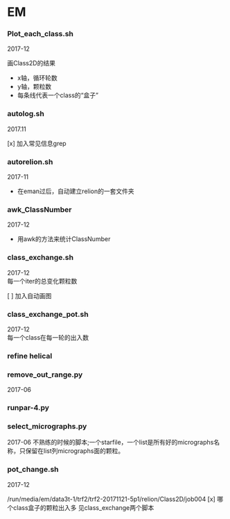# EM

### Plot_each_class.sh

2017-12

画Class2D的结果

- x轴，循环轮数
- y轴，颗粒数
- 每条线代表一个class的“盒子”


### autolog.sh

2017.11

[x] 加入常见信息grep


### autorelion.sh

2017-11

- 在eman过后，自动建立relion的一套文件夹


### awk_ClassNumber

2017-12

- 用awk的方法来统计ClassNumber


### class_exchange.sh

2017-12  
每一个iter的总变化颗粒数

[ ] 加入自动画图

### class_exchange_pot.sh

2017-12  
每一个class在每一轮的出入数


### refine helical



### remove_out_range.py
2017-06


### runpar-4.py


### select_micrographs.py
2017-06
不熟练的时候的脚本;一个starfile，一个list是所有好的micrographs名称，只保留在list列micrographs面的颗粒。


### pot_change.sh

2017-12

/run/media/em/data3t-1/trf2/trf2-20171121-5p1/relion/Class2D/job004
[x] 哪个class盒子的颗粒出入多 见class_exchange两个脚本
